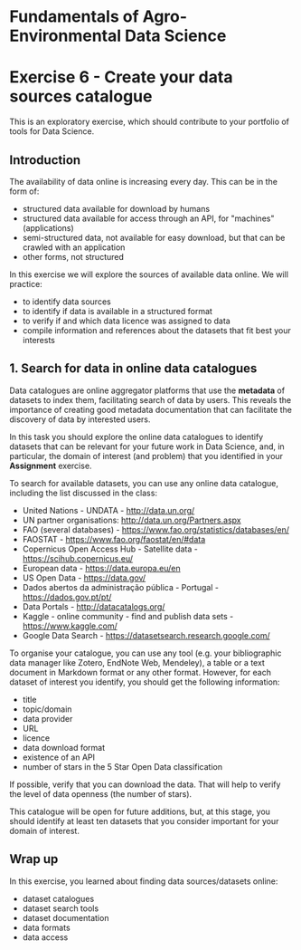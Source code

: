 # Fundamentals of Agro-Environmental Data Science

# Exercise 6 - Create your data sources catalogue

This is an exploratory exercise, which should contribute to your portfolio of tools
for Data Science.

## Introduction

The availability of data online is increasing every day. This can be in the form of:
- structured data available for download by humans
- structured data available for access through an API, for "machines" (applications)
- semi-structured data, not available for easy download, but that can be crawled with
an application
- other forms, not structured

In this exercise we will explore the sources of available data online. We will practice:
- to identify data sources
- to identify if data is available in a structured format
- to verify if and which data licence was assigned to data
- compile information and references about the datasets that fit best your interests

## 1. Search for data in online data catalogues

Data catalogues are online aggregator platforms that use the **metadata** of 
datasets to index them, facilitating search of data by users. This reveals 
the importance of creating good metadata documentation that can facilitate 
the discovery of data by interested users.

In this task you should explore the online data catalogues to identify datasets that 
can be relevant for your future work in Data Science, and, in particular, the 
domain of interest (and problem) that you identified in your **Assignment** exercise.

To search for available datasets, you can use any online data catalogue, including the list discussed in the class:
- United Nations - UNDATA - http://data.un.org/ 
- UN partner organisations: http://data.un.org/Partners.aspx 
- FAO (several databases) - https://www.fao.org/statistics/databases/en/ 
- FAOSTAT - https://www.fao.org/faostat/en/#data 
- Copernicus Open Access Hub - Satellite data - https://scihub.copernicus.eu/ 
- European data - https://data.europa.eu/en 
- US Open Data - https://data.gov/
- Dados abertos da administração pública - Portugal - https://dados.gov.pt/pt/
- Data Portals - http://datacatalogs.org/
- Kaggle - online community - find and publish data sets - https://www.kaggle.com/   
- Google Data Search - https://datasetsearch.research.google.com/ 

To organise your catalogue, you can use any tool (e.g. your bibliographic data manager like Zotero, EndNote Web, Mendeley), a table or a text document in Markdown format or any other format. However, for each dataset of interest you identify, you should get the following information:
- title
- topic/domain
- data provider
- URL
- licence
- data download format
- existence of an API
- number of stars in the 5 Star Open Data classification

If possible, verify that you can download the data. That will help to verify 
the level of data openness (the number of stars).

This catalogue will be open for future additions, but, at this stage, you should
identify at least ten datasets that you consider important for your domain of 
interest.

## Wrap up
In this exercise, you learned about finding data sources/datasets online:
- dataset catalogues
- dataset search tools
- dataset documentation
- data formats
- data access









